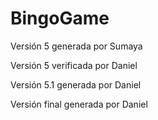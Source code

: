 # BingoGame

Versión 5 generada por Sumaya

Versión 5 verificada por Daniel

Versión 5.1 generada por Daniel

Versión final generada por Daniel
